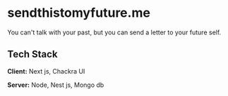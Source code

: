
# sendthistomyfuture.me

You can't talk with your past, but you can send a letter to your future self.

## Tech Stack

**Client:** Next js, Chackra UI

**Server:** Node, Nest js, Mongo db


